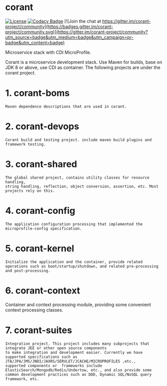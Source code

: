 # corant

[![License](https://img.shields.io/:license-Apache2-blue.svg)](http://www.apache.org/licenses/LICENSE-2.0)
[![Codacy Badge](https://api.codacy.com/project/badge/Grade/20220b8b4baf4a93a0a868ec80d1468c)](https://app.codacy.com/app/finesoft/corant?utm_source=github.com&utm_medium=referral&utm_content=finesoft/corant&utm_campaign=Badge_Grade_Dashboard) [![Join the chat at https://gitter.im/corant-project/community](https://badges.gitter.im/corant-project/community.svg)](https://gitter.im/corant-project/community?utm_source=badge&utm_medium=badge&utm_campaign=pr-badge&utm_content=badge)

Microservice stack with CDI MicroProfile.

Corant is a microservice development stack. Use Maven for builds, base on JDK 8 or above, use CDI as container.
The following projects are under the corant project.

# 1. corant-boms 
    Maven dependence descriptions that are used in corant.
# 2. corant-devops 
    Corant build and testing project. include maven build plugins and framework testing.
# 3. corant-shared 
    The global shared project, contains utility classes for resource handling, 
    string handling, reflection, object conversion, assertion, etc. Most projects rely on this.    
# 4. corant-config 
    The application configuration processing that implemented the microprofile-config specification.
# 5. corant-kernel 
    Initialize the application and the container, provide related operations such as boot/startup/shutdown, and related pre-processing and post-processing.
# 6. corant-context 
   Container and context processing module, providing some convenient context processing classes.   
# 7. corant-suites 
    Integration project. This project includes many subprojects that integrate JEE or other open source components
    to make integration and development easier. Currently we have supported specifications such as JTA/JPA/JMS/JNDI/JAXRS/SERVLET/JCACHE/MICROPROFILES ,etc., 
    supported components or  frameworks include ElasticSearch/Mongodb/Redis/Undertow, etc., and also provide some common development practices such as DDD, Dynamic SQL/NoSQL query framework, etc.


